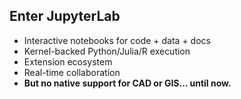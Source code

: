## Enter JupyterLab

- Interactive notebooks for code + data + docs
- Kernel-backed Python/Julia/R execution
- Extension ecosystem
- Real-time collaboration
- **But no native support for CAD or GIS… until now.**
